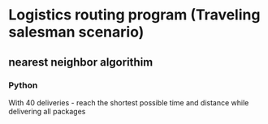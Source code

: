 # Logistics routing program (Traveling salesman scenario)
## nearest neighbor algorithim
### Python
With 40 deliveries - reach the shortest possible time and distance while delivering all packages 
